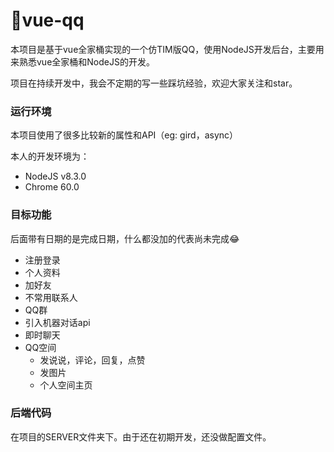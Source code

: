 # 🐧vue-qq

本项目是基于vue全家桶实现的一个仿TIM版QQ，使用NodeJS开发后台，主要用来熟悉vue全家桶和NodeJS的开发。

项目在持续开发中，我会不定期的写一些踩坑经验，欢迎大家关注和star。



### 运行环境

本项目使用了很多比较新的属性和API（eg: gird，async）

本人的开发环境为：

- NodeJS v8.3.0
- Chrome 60.0



### 目标功能

后面带有日期的是完成日期，什么都没加的代表尚未完成😂

- 注册登录
- 个人资料
- 加好友
- 不常用联系人
- QQ群
- 引入机器对话api
- 即时聊天
- QQ空间
  - 发说说，评论，回复，点赞
  - 发图片
  - 个人空间主页



### 后端代码

在项目的SERVER文件夹下。由于还在初期开发，还没做配置文件。



